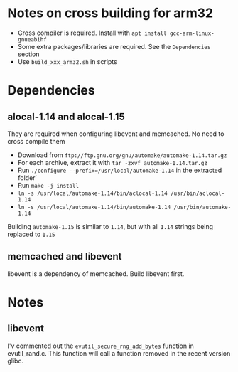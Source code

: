 # Notes on cross building for arm32

- Cross compiler is required. Install with `apt install gcc-arm-linux-gnueabihf`
- Some extra packages/libraries are required. See the `Dependencies` section
- Use `build_xxx_arm32.sh` in scripts

# Dependencies

## alocal-1.14 and alocal-1.15

They are required when configuring libevent and memcached. No need to cross compile them
- Download from `ftp://ftp.gnu.org/gnu/automake/automake-1.14.tar.gz`
- For each archive, extract it with `tar -zxvf automake-1.14.tar.gz`
- Run `./configure --prefix=/usr/local/automake-1.14` in the extracted folder`
- Run `make -j install`
- `ln -s /usr/local/automake-1.14/bin/aclocal-1.14 /usr/bin/aclocal-1.14`
- `ln -s /usr/local/automake-1.14/bin/automake-1.14 /usr/bin/automake-1.14`

Building `automake-1.15` is similar to `1.14`, but with all `1.14` strings being replaced to `1.15`


## memcached and libevent

libevent is a dependency of memcached. Build libevent first.

# Notes

## libevent

I'v commented out the `evutil_secure_rng_add_bytes` function in evutil_rand.c. This function will call a function removed in the recent version glibc.
